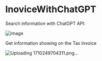 # InoviceWithChatGPT
Search information with ChatGPT API:

![image](https://github.com/GodBig/InoviceWithChatGPT/assets/24643769/f6ebe0ce-6330-4524-b68a-5981b07f1d20)

Get information showing on the Tax Invoice

![Uploading 1710249704311.png…]()
